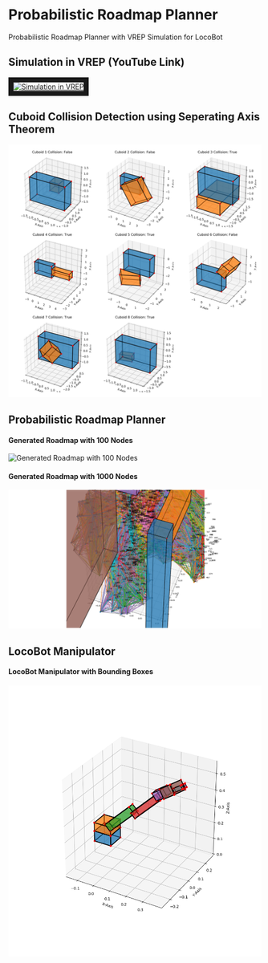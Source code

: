 # Probabilistic Roadmap Planner
Probabilistic Roadmap Planner with VREP Simulation for LocoBot

## Simulation in VREP (YouTube Link)
<a href="http://www.youtube.com/watch?feature=player_embedded&v=nhoNoumHrlE
" target="_blank"><img src="http://img.youtube.com/vi/nhoNoumHrlE/0.jpg" 
alt="Simulation in VREP" width="480" height="360" border="10" /></a>

## Cuboid Collision Detection using Seperating Axis Theorem
![Cuboid Collision Detection using Seperating Axis Theorem](https://github.com/heethesh/Probabilistic-Roadmap-Planner/raw/master/plots/images/collision.png)

## Probabilistic Roadmap Planner
#### Generated Roadmap with 100 Nodes
![Generated Roadmap with 100 Nodes](https://github.com/heethesh/Probabilistic-Roadmap-Planner/raw/master/plots/images/roadmap.png "Generated Roadmap with 100 Nodes")

#### Generated Roadmap with 1000 Nodes
![Generated Roadmap with 1000 Nodes](https://github.com/heethesh/Probabilistic-Roadmap-Planner/raw/master/plots/images/1000-nodes.png "Generated Roadmap with 1000 Nodes")

## LocoBot Manipulator
#### LocoBot Manipulator with Bounding Boxes
![LocoBot Manipulator with Bounding Boxes](https://github.com/heethesh/Probabilistic-Roadmap-Planner/raw/master/plots/images/Figure_1-1.png "LocoBot Manipulator with Bounding Boxes")
